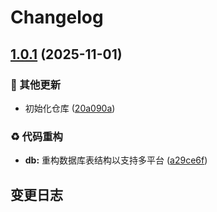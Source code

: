 # Changelog

## [1.0.1](https://github.com/CandriaJS/karin-plugin-git/compare/v1.0.0...v1.0.1) (2025-11-01)


### 🔧 其他更新

* 初始化仓库 ([20a090a](https://github.com/CandriaJS/karin-plugin-git/commit/20a090ac129ba9d0050d7ba3931deedef04a3f30))


### ♻️ 代码重构

* **db:** 重构数据库表结构以支持多平台 ([a29ce6f](https://github.com/CandriaJS/karin-plugin-git/commit/a29ce6fcaf8b9694f8c6716bd7b9dc0ff439f7b7))

## 变更日志
